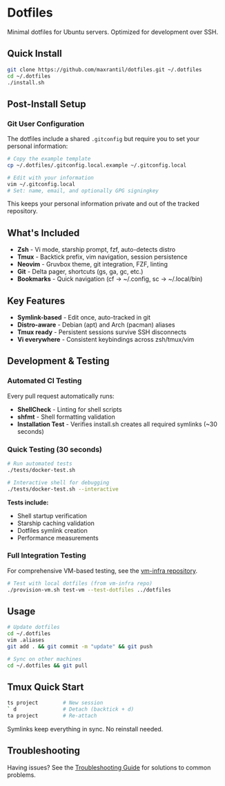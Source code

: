 # Dotfiles

Minimal dotfiles for Ubuntu servers. Optimized for development over SSH.

## Quick Install

```bash
git clone https://github.com/maxrantil/dotfiles.git ~/.dotfiles
cd ~/.dotfiles
./install.sh
```

## Post-Install Setup

### Git User Configuration

The dotfiles include a shared `.gitconfig` but require you to set your personal information:

```bash
# Copy the example template
cp ~/.dotfiles/.gitconfig.local.example ~/.gitconfig.local

# Edit with your information
vim ~/.gitconfig.local
# Set: name, email, and optionally GPG signingkey
```

This keeps your personal information private and out of the tracked repository.

## What's Included

- **Zsh** - Vi mode, starship prompt, fzf, auto-detects distro
- **Tmux** - Backtick prefix, vim navigation, session persistence
- **Neovim** - Gruvbox theme, git integration, FZF, linting
- **Git** - Delta pager, shortcuts (gs, ga, gc, etc.)
- **Bookmarks** - Quick navigation (cf → ~/.config, sc → ~/.local/bin)

## Key Features

- **Symlink-based** - Edit once, auto-tracked in git
- **Distro-aware** - Debian (apt) and Arch (pacman) aliases
- **Tmux ready** - Persistent sessions survive SSH disconnects
- **Vi everywhere** - Consistent keybindings across zsh/tmux/vim

## Development & Testing

### Automated CI Testing

Every pull request automatically runs:
- **ShellCheck** - Linting for shell scripts
- **shfmt** - Shell formatting validation
- **Installation Test** - Verifies install.sh creates all required symlinks (~30 seconds)

### Quick Testing (30 seconds)

```bash
# Run automated tests
./tests/docker-test.sh

# Interactive shell for debugging
./tests/docker-test.sh --interactive
```

**Tests include:**
- Shell startup verification
- Starship caching validation
- Dotfiles symlink creation
- Performance measurements

### Full Integration Testing

For comprehensive VM-based testing, see the [vm-infra repository](https://github.com/maxrantil/vm-infra).

```bash
# Test with local dotfiles (from vm-infra repo)
./provision-vm.sh test-vm --test-dotfiles ../dotfiles
```

## Usage

```bash
# Update dotfiles
cd ~/.dotfiles
vim .aliases
git add . && git commit -m "update" && git push

# Sync on other machines
cd ~/.dotfiles && git pull
```

## Tmux Quick Start

```bash
ts project        # New session
` d               # Detach (backtick + d)
ta project        # Re-attach
```

Symlinks keep everything in sync. No reinstall needed.

## Troubleshooting

Having issues? See the [Troubleshooting Guide](TROUBLESHOOTING.md) for solutions to common problems.
